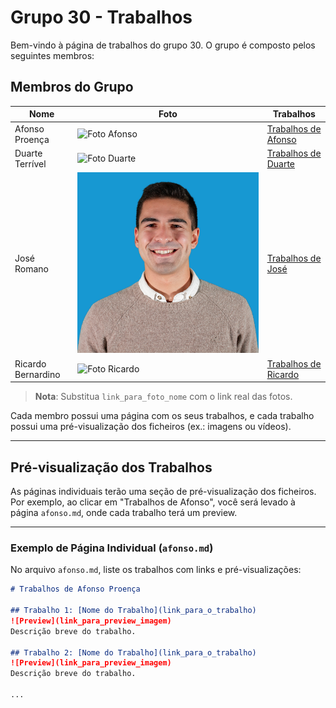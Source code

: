 # Grupo 30 - Trabalhos

Bem-vindo à página de trabalhos do grupo 30. O grupo é composto pelos seguintes membros:

## Membros do Grupo

| Nome               | Foto                                     | Trabalhos |
|--------------------|------------------------------------------|-----------|
| Afonso Proença     | ![Foto Afonso](link_para_foto_afonso)    | [Trabalhos de Afonso](afonso.md) |
| Duarte Terrível    | ![Foto Duarte](link_para_foto_duarte)    | [Trabalhos de Duarte](duarte.md) |
| José Romano        | ![Foto José](assets/jose_romano_foto.jpg)        | [Trabalhos de José](jose.md)     |
| Ricardo Bernardino | ![Foto Ricardo](link_para_foto_ricardo)  | [Trabalhos de Ricardo](ricardo.md) |

> **Nota**: Substitua `link_para_foto_nome` com o link real das fotos.

Cada membro possui uma página com os seus trabalhos, e cada trabalho possui uma pré-visualização dos ficheiros (ex.: imagens ou vídeos).

---

## Pré-visualização dos Trabalhos

As páginas individuais terão uma seção de pré-visualização dos ficheiros. Por exemplo, ao clicar em "Trabalhos de Afonso", você será levado à página `afonso.md`, onde cada trabalho terá um preview.

---

### Exemplo de Página Individual (`afonso.md`)

No arquivo `afonso.md`, liste os trabalhos com links e pré-visualizações:

```markdown
# Trabalhos de Afonso Proença

## Trabalho 1: [Nome do Trabalho](link_para_o_trabalho)
![Preview](link_para_preview_imagem)  
Descrição breve do trabalho.

## Trabalho 2: [Nome do Trabalho](link_para_o_trabalho)
![Preview](link_para_preview_imagem)  
Descrição breve do trabalho.

...
